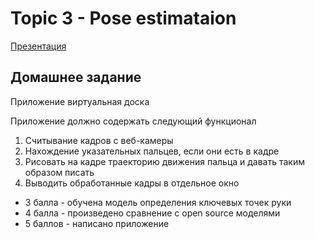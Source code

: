 # Topic 3 - Pose estimataion

[Презентация](https://docs.google.com/presentation/d/e/2PACX-1vSnufm8bg8aPNsMv2PkVOcUYvaee9e8YhtPhlzJOMCP75l-Q0k0TZaDXVSm2_ek5YOtVmsyOohp2yfU/pub?start=false&loop=false&delayms=60000)

## Домашнее задание

Приложение виртуальная доска

Приложение должно содержать следующий функционал
1. Считывание кадров с веб-камеры
2. Нахождение указательных пальцев, если они есть в кадре 
3. Рисовать на кадре траекторию движения пальца и давать таким образом писать 
4. Выводить обработанные кадры в отдельное окно


- 3 балла - обучена модель определения ключевых точек руки
- 4 балла - произведено сравнение с open source моделями
- 5 баллов - написано приложение
